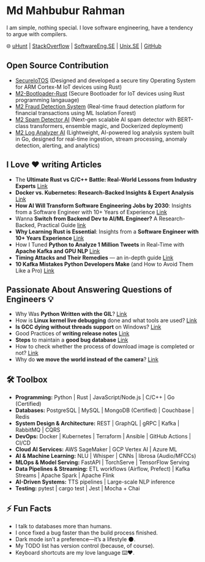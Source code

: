 # Md Mahbubur Rahman  

I am simple, nothing special. I love software engineering, have a tendency to argue with compilers.

🌐 [uHunt](https://uhunt.onlinejudge.org/id/33572)  | [StackOverflow](https://stackoverflow.com/users/1599736/md-mahbubur-rahman) | [SoftwareEng.SE](https://softwareengineering.stackexchange.com/users/63715/md-mahbubur-rahman) | [Unix.SE](https://unix.stackexchange.com/users/23069/md-mahbubur-rahman) | [GitHub](https://github.com/m-a-h-b-u-b)


## Open Source Contribution 
- [SecureIoTOS](https://github.com/m-a-h-b-u-b/SecureIoTOS) (Designed and developed a secure tiny Operating System for ARM Cortex-M IoT devices using Rust)
- [M2-Bootloader-Rust](https://github.com/m-a-h-b-u-b/M2-Bootloader-Rust) (Secure Bootloader for IoT devices using Rust programming langauage) 
- [M2 Fraud Detection System](https://github.com/m-a-h-b-u-b/M2-Fraud-Detection-AI) (Real-time fraud detection platform for financial transactions using ML Isolation Forest)
- [M2 Spam Detector AI](https://github.com/m-a-h-b-u-b/M2-Spam-Detector-AI) (Next-gen scalable AI spam detector with BERT-class transformers, ensemble magic, and Dockerized deployment)
- [M2 Log Analyzer AI](https://github.com/m-a-h-b-u-b/M2-Log-Analyzer-AI) (Lightweight, AI-powered log analysis system built in Go, designed for real-time ingestion, stream processing, anomaly detection, alerting, and analytics) 

## I Love ❤️ writing Articles 
- The **Ultimate Rust vs C/C++ Battle: Real-World Lessons from Industry Experts** [Link](https://dev.to/m-a-h-b-u-b/the-ultimate-rust-vs-cc-battle-real-world-lessons-from-industry-experts-4pf4)
- **Docker vs. Kubernetes: Research-Backed Insights & Expert Analysis** [Link](https://dev.to/m-a-h-b-u-b/docker-vs-kubernetes-research-backed-insights-expert-analysis-fjd)
- **How AI Will Transform Software Engineering Jobs by 2030**: Insights from a Software Engineer with 10+ Years of Experience [Link](https://dev.to/m-a-h-b-u-b/how-ai-will-transform-software-engineering-jobs-by-2030-insights-from-a-software-engineer-with-10-2jh2)
- Wanna **Switch from Backend Dev to AI/ML Engineer?** A Research-Backed, Practical Guide [link](https://dev.to/m-a-h-b-u-b/wanna-switch-from-backend-dev-to-aiml-engineer-a-research-backed-practical-guide-2pnh)
- **Why Learning Rust is Essential**: Insights from a **Software Engineer with 10+ Years Experience**  [Link](https://dev.to/m-a-h-b-u-b/why-learning-rust-is-essential-insights-from-a-software-engineer-with-10-years-experience-16fg) 
- How I Tuned **Python to Analyze 1 Million Tweets** in Real-Time with **Apache Kafka and GPU NLP** [Link](https://dev.to/m-a-h-b-u-b/how-i-tuned-python-to-analyze-1-million-tweets-in-real-time-with-apache-kafka-and-gpu-nlp-31a8)
- **Timing Attacks and Their Remedies** — an in-depth guide [Link](https://dev.to/m-a-h-b-u-b/timing-attacks-and-their-remedies-an-in-depth-guide-2j4)
- **10 Kafka Mistakes Python Developers Make** (and How to Avoid Them Like a Pro) [Link](https://dev.to/m-a-h-b-u-b/10-kafka-mistakes-python-developers-make-and-how-to-avoid-them-like-a-pro-55cl)

## Passionate About Answering Questions of Engineers 💡 
- Why Was **Python Written with the GIL**? [Link](https://softwareengineering.stackexchange.com/questions/186889/why-was-python-written-with-the-gil/186909#186909)
- How is **Linux kernel live debugging** done and what tools are used? [Link](https://stackoverflow.com/questions/4943857/how-is-linux-kernel-live-debugging-done-and-what-tools-are-used/28809600#28809600)
- **Is GCC dying without threads support** on Windows? [Link](https://softwareengineering.stackexchange.com/questions/195639/is-gcc-dying-without-threads-support-on-windows/195731#195731)
- Good Practices of **writing release notes** [Link](https://softwareengineering.stackexchange.com/questions/167578/good-practices-of-writing-release-notes/167579#167579)
- **Steps** to maintain a **good bug database** [Link](https://softwareengineering.stackexchange.com/questions/167726/steps-to-maintain-a-good-bug-database/167728#167728)
- How to check whether the process of download image is completed or not? [Link](https://stackoverflow.com/questions/13965294/how-to-check-whether-the-process-of-download-image-is-completed-or-not/13965460#13965460)
- Why do **we move the world instead of the camera**? [Link](https://gamedev.stackexchange.com/questions/40741/why-do-we-move-the-world-instead-of-the-camera/40746#40746)

## 🛠️ Toolbox

- **Programming:** Python |  Rust | JavaScript/Node.js |  C/C++ | Go (Certified)  
- **Databases:**  PostgreSQL |  MySQL |  MongoDB (Certified) |  Couchbase |  Redis  
- **System Design & Architecture:**  REST |  GraphQL | gRPC |  Kafka |  RabbitMQ |  CQRS  
- **DevOps:**  Docker |  Kubernetes |  Terraform |  Ansible |  GitHub Actions |  CI/CD  
- **Cloud AI Services:**  AWS SageMaker | GCP Vertex AI | Azure ML  
- **AI & Machine Learning:**  NLU | Whisper | CNNs | librosa (Audio/MFCCs)  
- **MLOps & Model Serving:**  FastAPI |  TorchServe |  TensorFlow Serving  
- **Data Pipelines & Streaming:** ETL workflows (Airflow, Prefect) |  Kafka Streams |  Apache Spark |  Apache Flink  
- **AI-Driven Systems:** TTS pipelines | Large-scale NLP inference  
- **Testing:**  pytest | cargo test | Jest | Mocha + Chai  

## ⚡ Fun Facts
- I talk to databases more than humans.
- I once fixed a bug faster than the build process finished.  
- Dark mode isn’t a preference—it’s a lifestyle 🌑.  
- My TODO list has version control (because, of course).  
- Keyboard shortcuts are my love language ⌨️❤️.  


